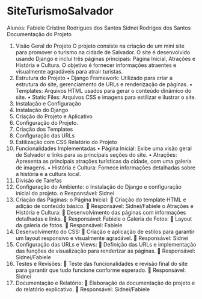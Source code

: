 # SiteTurismoSalvador
Alunos: Fabiele Cristine Rodrigues dos Santos
Sidnei Rodrigos dos Santos
Documentação do Projeto
1. Visão Geral do Projeto
O projeto consiste na criação de um mini site para promover o turismo na cidade de Salvador. O site é desenvolvido usando Django e inclui três páginas principais: Página Inicial, Atrações e História e Cultura. O objetivo é fornecer informações atraentes e visualmente agradáveis para atrair turistas.
2. Estrutura do Projeto
•	Django Framework: Utilizado para criar a estrutura do site, gerenciamento de URLs e renderização de páginas.
•	Templates: Arquivos HTML usados para gerar o conteúdo dinâmico do site.
•	Static Files: Arquivos CSS e imagens para estilizar e ilustrar o site.
3. Instalação e Configuração
1.	Instalação do Django
2.	Criação do Projeto e Aplicativo
3.	Configuração do Projeto.
4.	Criação dos Templates
5.	Configuração das URLs
6.	Estilização com CSS
Relatório do Projeto
1. Funcionalidades Implementadas
•	Página Inicial: Exibe uma visão geral de Salvador e links para as principais seções do site.
•	Atrações: Apresenta as principais atrações turísticas da cidade, com uma galeria de imagens.
•	História e Cultura: Fornece informações detalhadas sobre a história e a cultura local.
2. Divisão de Tarefas
1.	Configuração do Ambiente:
o	Instalação do Django e configuração inicial do projeto.
o	Responsável: Sidnei 
2.	Criação das Páginas:
o	Página Inicial:
	Criação do template HTML e adição de conteúdo básico.
	Responsável: Sidnei/Fabiele
o	Atrações e História e Cultura:
	Desenvolvimento das páginas com informações detalhadas e links.
	Responsável: Fabiele 
o	Galeria de Fotos:
	Layout da galeria de fotos.
	Responsável:  Fabiele 
3.	Desenvolvimento do CSS:
	Criação e aplicação de estilos para garantir um layout responsivo e visualmente agradável.
	Responsável: Sidnei 
4.	Configuração das URLs e Views:
	Definição das URLs e implementação das funções de visualização para renderizar as páginas.
	Responsável: Sidnei/Fabiele 
5.	Testes e Revisões:
	Teste das funcionalidades e revisão final do site para garantir que tudo funcione conforme esperado.
	Responsável: Sidnei
6.	Documentação e Relatório:
	Elaboração da documentação do projeto e do relatório explicativo.
	Responsável: Sidnei/Fabiele


